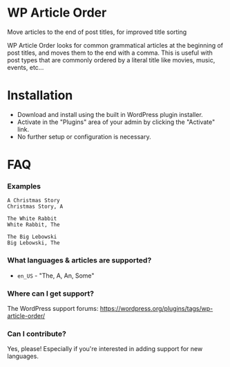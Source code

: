 # WP Article Order

Move articles to the end of post titles, for improved title sorting

WP Article Order looks for common grammatical articles at the beginning of post titles, and moves them to the end with a comma. This is useful with post types that are commonly ordered by a literal title like movies, music, events, etc...

# Installation

* Download and install using the built in WordPress plugin installer.
* Activate in the "Plugins" area of your admin by clicking the "Activate" link.
* No further setup or configuration is necessary.

# FAQ

### Examples

```
A Christmas Story
Christmas Story, A
```
```
The White Rabbit
White Rabbit, The
```
```
The Big Lebowski
Big Lebowski, The
```

### What languages & articles are supported?

* `en_US` - "The, A, An, Some"

### Where can I get support?

The WordPress support forums: https://wordpress.org/plugins/tags/wp-article-order/

### Can I contribute?

Yes, please! Especially if you're interested in adding support for new languages.
